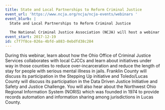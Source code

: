 ```yaml
---
title: State and Local Partnerships to Reform Criminal Justice
event_url: 'https://www.ncja.org/ncja/ncja-events/webinars '
event_blurb: |
  State and Local Partnerships to Reform Criminal Justice
  
  The National Criminal Justice Association (NCJA) will host a webinar on December 19, 2017 at 1:00 p.m. CST.
event_start: 2017-12-19
id: c7f7f8ce-026a-4bfd-a883-0ebdfd38c284
---
```

During this webinar, learn about how the Ohio Office of Criminal Justice Services collaborates with local CJCCs and learn about initiatives under way in those counties to reduce over-incarceration and reduce the length of stay for people with serious mental illness in jails. Franklin County will discuss its participation in the Stepping Up initiative and Toledo/Lucas County will discuss its participation in the Data Driven Justice Initiative and Safety and Justice Challenge.  You will also hear about the Northwest Ohio Regional Information System (NORIS) which was founded in 1974 to provide records automation and information sharing among jurisdictions in Lucas County.